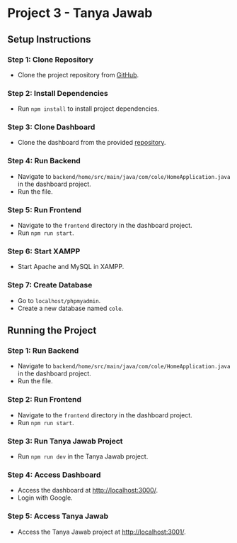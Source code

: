 # Project 3 - Tanya Jawab

## Setup Instructions

### Step 1: Clone Repository
- Clone the project repository from [GitHub](https://github.com/deo23/proyek3-tanya-jawab).

### Step 2: Install Dependencies
- Run `npm install` to install project dependencies.

### Step 3: Clone Dashboard
- Clone the dashboard from the provided [repository](https://github.com/farizibnu/collaborative-learning).

### Step 4: Run Backend
- Navigate to `backend/home/src/main/java/com/cole/HomeApplication.java` in the dashboard project.
- Run the file.

### Step 5: Run Frontend
- Navigate to the `frontend` directory in the dashboard project.
- Run `npm run start`.

### Step 6: Start XAMPP
- Start Apache and MySQL in XAMPP.

### Step 7: Create Database
- Go to `localhost/phpmyadmin`.
- Create a new database named `cole`.

## Running the Project

### Step 1: Run Backend
- Navigate to `backend/home/src/main/java/com/cole/HomeApplication.java` in the dashboard project.
- Run the file.

### Step 2: Run Frontend
- Navigate to the `frontend` directory in the dashboard project.
- Run `npm run start`.

### Step 3: Run Tanya Jawab Project
- Run `npm run dev` in the Tanya Jawab project.

### Step 4: Access Dashboard
- Access the dashboard at [http://localhost:3000/](http://localhost:3000/).
- Login with Google.

### Step 5: Access Tanya Jawab
- Access the Tanya Jawab project at [http://localhost:3001/](http://localhost:3001/).

